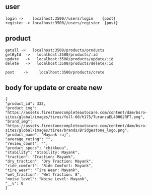 ## user
    login ->    localhost:3500//users/login    {post}
    register -> localhost:3500//users/register  {post}
## product
    getall ->   localhost:3500/products/products
    getById  ->   localhost:3500/products/:id
    update   ->   localhost:3500/products/update/:id
    delete   ->   localhost:3500/products/delete/:id

    post    ->     localhost:3500/products/crete
    
## body for update or create new 
    {
    "product_id": 332,
    "product_img": "https://assets.firestonecompleteautocare.com/content/dam/bsro-sites/global/images/tires/full-60/h175/TuranzaEL40002RFT.png",
    "brand_img": "https://assets.firestonecompleteautocare.com/content/dam/bsro-sites/global/images/tires/brands/Bridgestone_logo.png",
    "product_name": "Mayank raj",
    "average_rating": "",
    "review_count": "",
    "product_specs": "chikkuuu",
    "stability": "Stability: Mayank",
    "traction": "Traction: Mayank",
    "dry_traction": "Dry Traction: Mayank",
    "ride_comfort": "Ride Comfort: Mayank",
    "tire_wear": "Tire Wear: Mayank",
    "wet_traction": "Wet Traction: 8",
    "noise_level": "Noise Level: Mayank",
    "__v": 0
    }

